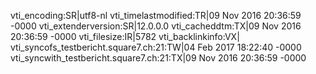 vti_encoding:SR|utf8-nl
vti_timelastmodified:TR|09 Nov 2016 20:36:59 -0000
vti_extenderversion:SR|12.0.0.0
vti_cacheddtm:TX|09 Nov 2016 20:36:59 -0000
vti_filesize:IR|5782
vti_backlinkinfo:VX|
vti_syncofs_testbericht.square7.ch\:21:TW|04 Feb 2017 18:22:40 -0000
vti_syncwith_testbericht.square7.ch\:21:TX|09 Nov 2016 20:36:59 -0000
